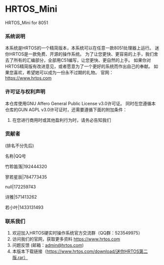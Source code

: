 # HRTOS_Mini
HRTOS_Mini for 8051

### 系统说明
本系统是HRTOS的一个精简版本，本系统可以在任意一款8051处理器上运行。
迷你HRTOS是一款免费、开源的操作系统。
为了让您更快、更容易的上手，我们舍去了所有的汇编部分，全部用C51编写，让您更快、更自然的上手。
如果你对HRTOS精简版有改进意见，或者愿意为了一个更好的系统而作出自己的奉献。
如果您喜欢，希望她可以成为一份永不过期的礼物。
官网：https://www.hrtos.com

### 许可证与权利声明
本仓库使用GNU Affero General Public License v3.0许可证。
同时在您遵循本仓库的GUN AGPL v3.0许可证时，还需要遵循下面的附加条件：
1. 在您进行商用时或其他盈利行为时，请务必告知我们
### 贡献者
(排名不分先后)

名称|QQ号 

竹聆笛落|192444320 

寥若星辰|784773435 

null|172259743 

诗雅|571413262 

若小叶|1433131493 

### 联系我们
1. 欢迎加入HRTOS硬实时操作系统官方交流群（QQ群：523549975）
2. 访问我们的官网，获取更多资料 https://www.hrtos.com
3. 问题反馈 (邮箱：admin@hrtos.com) 
4. 本版本下载链接（https://www.hrtos.com/download/迷你HRTOS第二版.rar）
